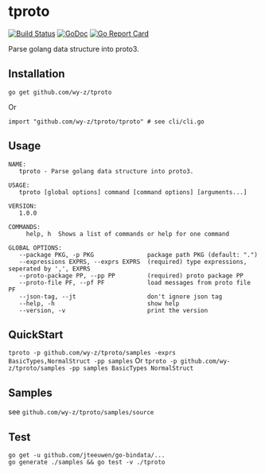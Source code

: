 # tproto
[![Build Status](https://travis-ci.org/wy-z/tproto.svg?branch=master)](https://travis-ci.org/wy-z/tproto) [![GoDoc](https://godoc.org/github.com/wy-z/tproto?status.svg)](http://godoc.org/github.com/wy-z/tproto) [![Go Report Card](https://goreportcard.com/badge/github.com/wy-z/tproto)](https://goreportcard.com/report/github.com/wy-z/tproto)

Parse golang data structure into proto3.

## Installation
```
go get github.com/wy-z/tproto
```
Or
```
import "github.com/wy-z/tproto/tproto" # see cli/cli.go
```

## Usage
```
NAME:
   tproto - Parse golang data structure into proto3.

USAGE:
   tproto [global options] command [command options] [arguments...]

VERSION:
   1.0.0

COMMANDS:
     help, h  Shows a list of commands or help for one command

GLOBAL OPTIONS:
   --package PKG, -p PKG               package path PKG (default: ".")
   --expressions EXPRS, --exprs EXPRS  (required) type expressions, seperated by ',', EXPRS
   --proto-package PP, --pp PP         (required) proto package PP
   --proto-file PF, --pf PF            load messages from proto file PF
   --json-tag, --jt                    don't ignore json tag
   --help, -h                          show help
   --version, -v                       print the version
```

## QuickStart

`tproto -p github.com/wy-z/tproto/samples -exprs BasicTypes,NormalStruct -pp samples`
Or
`tproto -p github.com/wy-z/tproto/samples -pp samples BasicTypes NormalStruct`

## Samples

see `github.com/wy-z/tproto/samples/source`

## Test

```
go get -u github.com/jteeuwen/go-bindata/...
go generate ./samples && go test -v ./tproto
```